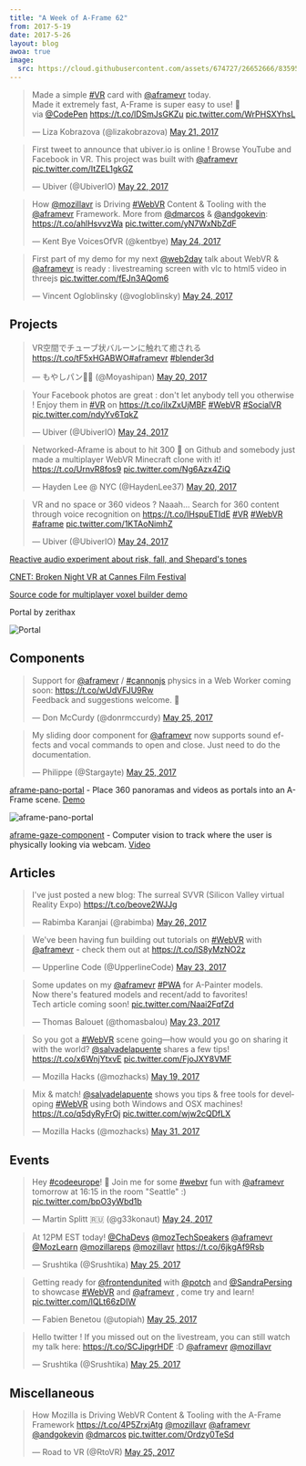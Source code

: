 ```yaml
---
title: "A Week of A-Frame 62"
from: 2017-5-19
date: 2017-5-26
layout: blog
awoa: true
image:
  src: https://cloud.githubusercontent.com/assets/674727/26652666/83595832-4605-11e7-8cc5-15b25ae4db07.jpg
---
```


<script async src="//platform.twitter.com/widgets.js" charset="utf-8"></script>

<div class="tweets tweets-feature">
<blockquote class="twitter-tweet"><p lang="en" dir="ltr">Made a simple <a href="https://twitter.com/hashtag/VR?src=hash">#VR</a> card with <a href="https://twitter.com/aframevr">@aframevr</a> today.<br>Made it extremely fast, A-Frame is super easy to use! 🙌<br>via <a href="https://twitter.com/CodePen">@CodePen</a> <a href="https://t.co/lDSmJsGKZu">https://t.co/lDSmJsGKZu</a> <a href="https://t.co/WrPHSXYhsL">pic.twitter.com/WrPHSXYhsL</a></p>&mdash; Liza Kobrazova (@lizakobrazova) <a href="https://twitter.com/lizakobrazova/status/866278524054884353">May 21, 2017</a></blockquote>

<blockquote class="twitter-tweet"><p lang="en" dir="ltr">First tweet to announce that ubiver.io is online ! Browse YouTube and Facebook in VR. This project was built with <a href="https://twitter.com/aframevr">@aframevr</a> <a href="https://t.co/ItZEL1gkGZ">pic.twitter.com/ItZEL1gkGZ</a></p>&mdash; Ubiver (@UbiverIO) <a href="https://twitter.com/UbiverIO/status/866795345187090432">May 22, 2017</a></blockquote>

<blockquote class="twitter-tweet"><p lang="en" dir="ltr">How <a href="https://twitter.com/mozillavr">@mozillavr</a> is Driving <a href="https://twitter.com/hashtag/WebVR?src=hash">#WebVR</a> Content &amp; Tooling with the <a href="https://twitter.com/aframevr">@aframevr</a> Framework. More from <a href="https://twitter.com/dmarcos">@dmarcos</a> &amp; <a href="https://twitter.com/andgokevin">@andgokevin</a>: <a href="https://t.co/ahlHsvvzWa">https://t.co/ahlHsvvzWa</a> <a href="https://t.co/yN7WxNbZdF">pic.twitter.com/yN7WxNbZdF</a></p>&mdash; Kent Bye VoicesOfVR (@kentbye) <a href="https://twitter.com/kentbye/status/867481295168786433">May 24, 2017</a></blockquote>

<blockquote class="twitter-tweet"><p lang="en" dir="ltr">First part of my demo for my next <a href="https://twitter.com/web2day">@web2day</a> talk about WebVR &amp; <a href="https://twitter.com/aframevr">@aframevr</a> is ready : livestreaming screen with vlc to html5 video in threejs <a href="https://t.co/fEJn3AQom6">pic.twitter.com/fEJn3AQom6</a></p>&mdash; Vincent Ogloblinsky (@vogloblinsky) <a href="https://twitter.com/vogloblinsky/status/867270217428238336">May 24, 2017</a></blockquote>

</div>

<!-- more -->

## Projects

<div class="tweets">
<blockquote class="twitter-tweet"><p lang="ja" dir="ltr">VR空間でチューブ状バルーンに触れて癒される<a href="https://t.co/tF5xHGABWO">https://t.co/tF5xHGABWO</a><a href="https://twitter.com/hashtag/aframevr?src=hash">#aframevr</a> <a href="https://twitter.com/hashtag/blender3d?src=hash">#blender3d</a></p>&mdash; もやしパン🌾🍞 (@Moyashipan) <a href="https://twitter.com/Moyashipan/status/865957621802467331">May 20, 2017</a></blockquote>

<blockquote class="twitter-tweet"><p lang="en" dir="ltr">Your Facebook photos are great : don&#39;t let anybody tell you otherwise ! Enjoy them in <a href="https://twitter.com/hashtag/VR?src=hash">#VR</a> on <a href="https://t.co/iIxZxUjMBF">https://t.co/iIxZxUjMBF</a> <a href="https://twitter.com/hashtag/WebVR?src=hash">#WebVR</a> <a href="https://twitter.com/hashtag/SocialVR?src=hash">#SocialVR</a> <a href="https://t.co/ndyYv6TqkZ">pic.twitter.com/ndyYv6TqkZ</a></p>&mdash; Ubiver (@UbiverIO) <a href="https://twitter.com/UbiverIO/status/867412343147421696">May 24, 2017</a></blockquote>

<blockquote class="twitter-tweet"><p lang="en" dir="ltr">Networked-Aframe is about to hit 300 🌟 on Github and somebody just made a multiplayer WebVR Minecraft clone with it! <a href="https://t.co/UrnvR8fos9">https://t.co/UrnvR8fos9</a> <a href="https://t.co/Ng6Azx4ZiQ">pic.twitter.com/Ng6Azx4ZiQ</a></p>&mdash; Hayden Lee @ NYC (@HaydenLee37) <a href="https://twitter.com/HaydenLee37/status/865937315524263938">May 20, 2017</a></blockquote>

<blockquote class="twitter-tweet"><p lang="en" dir="ltr">VR and no space or 360 videos ? Naaah... Search for 360 content through voice recognition on <a href="https://t.co/IHspuETIdE">https://t.co/IHspuETIdE</a> <a href="https://twitter.com/hashtag/VR?src=hash">#VR</a> <a href="https://twitter.com/hashtag/WebVR?src=hash">#WebVR</a> <a href="https://twitter.com/hashtag/aframe?src=hash">#aframe</a> <a href="https://t.co/1KTAoNimhZ">pic.twitter.com/1KTAoNimhZ</a></p>&mdash; Ubiver (@UbiverIO) <a href="https://twitter.com/UbiverIO/status/867177724871356416">May 24, 2017</a></blockquote>

</div>

[Reactive audio experiment about risk, fall, and Shepard's tones](https://github.com/spleennooname/shepard-glitch-me)

[CNET: Broken Night VR at Cannes Film Festival](https://www.cnet.com/news/vr-hollywood-cannes-mortimer-nivola-broken-night-eko/)

[Source code for multiplayer voxel builder demo](https://github.com/HAZARDU5/aframe-workshop/tree/master/examples/14/finish)

Portal by zerithax

![Portal](https://cloud.githubusercontent.com/assets/674727/26651909/083956e0-4603-11e7-99f5-2f7454396649.gif)

## Components

<div class="tweets">
<blockquote class="twitter-tweet"><p lang="en" dir="ltr">Support for <a href="https://twitter.com/aframevr">@aframevr</a> / <a href="https://twitter.com/hashtag/cannonjs?src=hash">#cannonjs</a> physics in a Web Worker coming soon: <a href="https://t.co/wUdVFJU9Rw">https://t.co/wUdVFJU9Rw</a><br>Feedback and suggestions welcome. 🙂</p>&mdash; Don McCurdy (@donrmccurdy) <a href="https://twitter.com/donrmccurdy/status/867623949777068032">May 25, 2017</a></blockquote>

<blockquote class="twitter-tweet"><p lang="en" dir="ltr">My sliding door component for <a href="https://twitter.com/aframevr">@aframevr</a> now supports sound effects and vocal commands to open and close. Just need to do the documentation.</p>&mdash; Philippe (@Stargayte) <a href="https://twitter.com/Stargayte/status/867868424302723073">May 25, 2017</a></blockquote>

</div>

[aframe-pano-portal](https://github.com/PyryM/aframe-pano-portal) - Place 360 panoramas and videos as portals into an A-Frame scene. [Demo](https://mystery.town/puzzles/pano_7af88f1d651067943c4aff4d7023ef55/)

![aframe-pano-portal](https://cloud.githubusercontent.com/assets/674727/26651926/12d8e2e6-4603-11e7-839c-4d0bb648c638.png)

[aframe-gaze-component](https://github.com/jsimonson2013/aframe-gaze-component) - Computer vision to track where the user is physically looking via webcam. [Video](https://www.youtube.com/watch?v=-7vhhY3Hsoc)

## Articles

<div class="tweets">
<blockquote class="twitter-tweet"><p lang="en" dir="ltr">I&#39;ve just posted a new blog: The surreal SVVR (Silicon Valley virtual Reality Expo) <a href="https://t.co/beove2WJJg">https://t.co/beove2WJJg</a></p>&mdash; Rabimba Karanjai (@rabimba) <a href="https://twitter.com/rabimba/status/868005754917269504">May 26, 2017</a></blockquote>

<blockquote class="twitter-tweet"><p lang="en" dir="ltr">We&#39;ve been having fun building out tutorials on <a href="https://twitter.com/hashtag/WebVR?src=hash">#WebVR</a> with <a href="https://twitter.com/aframevr">@aframevr</a> - check them out at <a href="https://t.co/lS8yMzNO2z">https://t.co/lS8yMzNO2z</a></p>&mdash; Upperline Code (@UpperlineCode) <a href="https://twitter.com/UpperlineCode/status/867021608808067073">May 23, 2017</a></blockquote>

<blockquote class="twitter-tweet"><p lang="en" dir="ltr">Some updates on my <a href="https://twitter.com/aframevr">@aframevr</a> <a href="https://twitter.com/hashtag/PWA?src=hash">#PWA</a> for A-Painter models. <br>Now there&#39;s featured models and recent/add to favorites! <br>Tech article coming soon! <a href="https://t.co/Naai2FqfZd">pic.twitter.com/Naai2FqfZd</a></p>&mdash; Thomas Balouet (@thomasbalou) <a href="https://twitter.com/thomasbalou/status/867070167720898560">May 23, 2017</a></blockquote>

<blockquote class="twitter-tweet"><p lang="en" dir="ltr">So you got a <a href="https://twitter.com/hashtag/WebVR?src=hash">#WebVR</a> scene going—how would you go on sharing it with the world? <a href="https://twitter.com/salvadelapuente">@salvadelapuente</a> shares a few tips! <a href="https://t.co/x6WnjYtxvE">https://t.co/x6WnjYtxvE</a> <a href="https://t.co/FjoJXY8VMF">pic.twitter.com/FjoJXY8VMF</a></p>&mdash; Mozilla Hacks (@mozhacks) <a href="https://twitter.com/mozhacks/status/865599876431785984">May 19, 2017</a></blockquote>

<blockquote class="twitter-tweet"><p lang="en" dir="ltr">Mix &amp; match! <a href="https://twitter.com/salvadelapuente">@salvadelapuente</a> shows you tips &amp; free tools for developing <a href="https://twitter.com/hashtag/WebVR?src=hash">#WebVR</a> using both Windows and OSX machines! <a href="https://t.co/q5dyRyFrOj">https://t.co/q5dyRyFrOj</a> <a href="https://t.co/wjw2cQDfLX">pic.twitter.com/wjw2cQDfLX</a></p>&mdash; Mozilla Hacks (@mozhacks) <a href="https://twitter.com/mozhacks/status/869942047813382144">May 31, 2017</a></blockquote>

</div>

## Events

<div class="tweets">
<blockquote class="twitter-tweet"><p lang="en" dir="ltr">Hey <a href="https://twitter.com/hashtag/codeeurope?src=hash">#codeeurope</a>! 👋 Join me for some <a href="https://twitter.com/hashtag/webvr?src=hash">#webvr</a> fun with <a href="https://twitter.com/aframevr">@aframevr</a> tomorrow at 16:15 in the room &quot;Seattle&quot; :) <a href="https://t.co/bpO3yWbd1b">pic.twitter.com/bpO3yWbd1b</a></p>&mdash; Martin Splitt 🇷🇺 (@g33konaut) <a href="https://twitter.com/g33konaut/status/867474252257259522">May 24, 2017</a></blockquote>

<blockquote class="twitter-tweet"><p lang="en" dir="ltr">At 12PM EST today! <a href="https://twitter.com/ChaDevs">@ChaDevs</a>  <a href="https://twitter.com/mozTechSpeakers">@mozTechSpeakers</a> <a href="https://twitter.com/aframevr">@aframevr</a> <a href="https://twitter.com/MozLearn">@MozLearn</a> <a href="https://twitter.com/mozillareps">@mozillareps</a> <a href="https://twitter.com/mozillavr">@mozillavr</a> <a href="https://t.co/6jkgAf9Rsb">https://t.co/6jkgAf9Rsb</a></p>&mdash; Srushtika (@Srushtika) <a href="https://twitter.com/Srushtika/status/867566481650860033">May 25, 2017</a></blockquote>

<blockquote class="twitter-tweet"><p lang="en" dir="ltr">Getting ready for <a href="https://twitter.com/frontendunited">@frontendunited</a> with <a href="https://twitter.com/potch">@potch</a> and <a href="https://twitter.com/SandraPersing">@SandraPersing</a> to showcase <a href="https://twitter.com/hashtag/WebVR?src=hash">#WebVR</a> and <a href="https://twitter.com/aframevr">@aframevr</a> , come try and learn! <a href="https://t.co/lQLt66zDIW">pic.twitter.com/lQLt66zDIW</a></p>&mdash; Fabien Benetou (@utopiah) <a href="https://twitter.com/utopiah/status/867754649042001920">May 25, 2017</a></blockquote>

<blockquote class="twitter-tweet"><p lang="en" dir="ltr">Hello twitter ! If you missed out on the livestream, you can still watch my talk here: <a href="https://t.co/SCJipgrHDF">https://t.co/SCJipgrHDF</a> :D <a href="https://twitter.com/aframevr">@aframevr</a> <a href="https://twitter.com/mozillavr">@mozillavr</a></p>&mdash; Srushtika (@Srushtika) <a href="https://twitter.com/Srushtika/status/867806589440335873">May 25, 2017</a></blockquote>

</div>

## Miscellaneous

<div class="tweets">
<blockquote class="twitter-tweet"><p lang="en" dir="ltr">How Mozilla is Driving WebVR Content &amp; Tooling with the A-Frame Framework <a href="https://t.co/4P5ZrxjAtg">https://t.co/4P5ZrxjAtg</a> <a href="https://twitter.com/mozillavr">@mozillavr</a> <a href="https://twitter.com/aframevr">@aframevr</a> <a href="https://twitter.com/andgokevin">@andgokevin</a> <a href="https://twitter.com/dmarcos">@dmarcos</a> <a href="https://t.co/Ordzy0TeSd">pic.twitter.com/Ordzy0TeSd</a></p>&mdash; Road to VR (@RtoVR) <a href="https://twitter.com/RtoVR/status/867719530835038208">May 25, 2017</a></blockquote>
</div>
